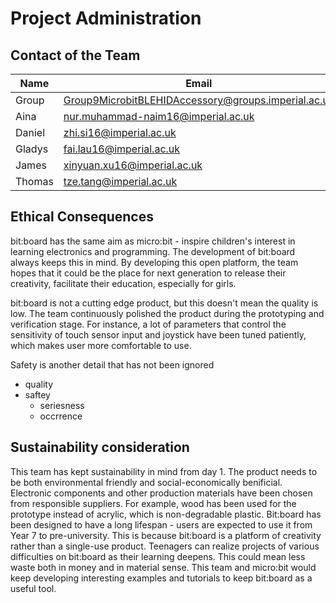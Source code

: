 # Project Administration

## Contact of the Team
Name | Email
---- | -----
Group    | Group9MicrobitBLEHIDAccessory@groups.imperial.ac.uk
Aina     | nur.muhammad-naim16@imperial.ac.uk   
Daniel   | zhi.si16@imperial.ac.uk  
Gladys   | fai.lau16@imperial.ac.uk  
James    | xinyuan.xu16@imperial.ac.uk   
Thomas   | tze.tang@imperial.ac.uk   


## Ethical Consequences

bit:board has the same aim as micro:bit - inspire children's interest in learning electronics and programming. The development of bit:board always keeps this in mind. By developing this open platform, the team hopes that it could be the place for next generation to release their creativity, facilitate their education, especially for girls.

bit:board is not a cutting edge product, but this doesn't mean the quality is low. The team continuously polished the product during the prototyping and verification stage. For instance, a lot of parameters that control the sensitivity of touch sensor input and joystick have been tuned patiently, which makes user more comfortable to use.

Safety is another detail that has not been ignored
- quality  
- saftey  
    - seriesness  
    - occrrence  


## Sustainability consideration

This team has kept sustainability in mind from day 1. The product needs to be both environmental friendly and social-economically benificial. Electronic components and other production materials have been chosen from responsible suppliers. For example, wood has been used for the prototype instead of acrylic, which is non-degradable plastic. Bit:board has been designed to have a long lifespan - users are expected to use it from Year 7 to pre-university. This is because bit:board is a platform of creativity rather than a single-use product. Teenagers can realize projects of various difficulties on bit:board as their learning deepens. This could mean less waste both in money and in material sense. This team and micro:bit would keep developing interesting examples and tutorials to keep bit:board as a useful tool.
